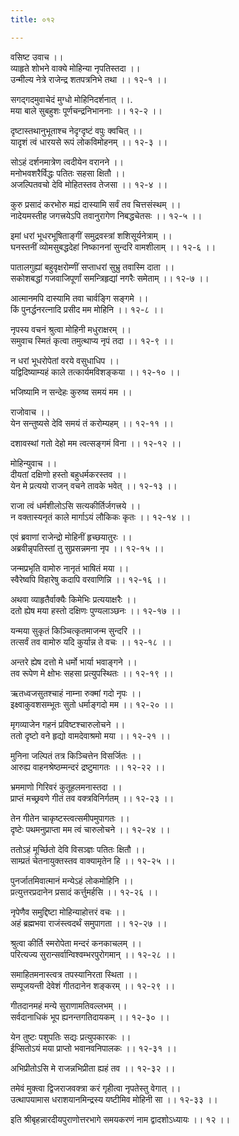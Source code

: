 ```yaml
---
title: ०१२

---
```

वसिष्ट उवाच ।।  
व्याहृते शोभने वाक्ये मोहिन्या नृपतिस्तदा ।।  
उन्मील्य नेत्रे राजेन्द्र शतपत्रनिभे तथा ।। १२-१ ।।  
  
सगद्गदमुवाचेदं मुग्धो मोहिनिदर्शनात् ।।.  
मया बाले सुबहुशः पूर्णचन्द्रनिभाननाः ।। १२-२ ।।  
  
दृष्टास्तथानुभूताश्च नेदृग्दृष्टं वपुः क्वचित् ।।  
यादृशं त्वं धारयसे रूपं लोकविमोहनम् ।। १२-३ ।।  
  
सोऽहं दर्शनमात्रेण त्वदीयेन वरानने ।।  
मनोभवशरैर्विद्धः पतितः सहसा क्षितौ ।।  
अजल्पितवचो देवि मोहितस्तव तेजसा ।। १२-४ ।।  
  
कुरु प्रसादं करभोरु मह्यं दास्यामि सर्वं तव चित्तसंस्थम् ।।  
नादेयमस्तीह जगत्त्रयेऽपि तवानुरागेण निबद्धचेतसः ।। १२-५ ।।  
  
इमां धरां भूधरभूषिताङ्गीं समुद्रवस्त्रां शशिसूर्यनेत्राम् ।।  
घनस्तनीं व्योमसुबद्धदेहां निष्काननां सुन्दरि वामशीलाम् ।। १२-६ ।।  
  
पातालगुह्यां बहुवृक्षरोम्णीं सप्ताधरां सुभ्रु तवास्मि दाता ।।  
सकोशबद्धां गजवाजिपूर्णां समन्त्रिहृद्यां नगरैः समेताम् ।। १२-७ ।।  
  
आत्मानमपि दास्यामि तवा चार्वङ्गि सङ्गमे ।।  
किं पुनर्द्धनरत्नादि प्रसीद मम मोहिनि ।। १२-८ ।।  
  
नृपस्य वचनं श्रुत्वा मोहिनी मधुराक्षरम् ।।  
समुवाच स्मितं कृत्वा तमुत्थाप्य नृपं तदा ।। १२-९ ।।  
  
न धरां भूधरोपेतां वरये वसुधाधिप ।।  
यद्विदिष्याम्यहं काले तत्कार्यमविशङ्कया ।। १२-१० ।।  
  
भजिष्यामि न सन्देहः कुरुष्व समयं मम ।।  
  
राजोवाच ।।  
येन सन्तुष्यसे देवि समयं तं करोम्यहम् ।। १२-११ ।।  
  
दशावस्थां गतो देहो मम त्वत्सङ्गमं विना ।। १२-१२ ।।  
  
मोहिन्युवाच ।।  
दीयतां दक्षिणो हस्तो बहुधर्मकरस्तव ।।  
येन मे प्रत्ययो राजन् वचने तावके भवेत् ।। १२-१३ ।।  
  
राजा त्वं धर्मशीलोऽसि सत्यकीर्तिर्जगत्त्रये ।।  
न वक्तास्यनृतं काले मार्गाऽयं लौकिकः कृतः ।। १२-१४ ।।  
  
एवं ब्रवाणां राजेन्द्रो मोहिनीं हृच्छयातुरः ।।  
अब्रवीन्नृपतिस्तां तु सुप्रसन्नमना नृप ।। १२-१५ ।।  
  
जन्मप्रभृति वामोरु नानृतं भाषितं मया ।।  
स्वैरेष्वपि विहारेषु कदापि वरवाणिन्नि ।। १२-१६ ।।  
  
अथवा व्याहृतैर्वाक्यैः किमेभिः प्रत्ययाक्षरैः ।।  
दतो ह्येष मया हस्तो दक्षिणः पुण्यलाञ्छनः ।। १२-१७ ।।  
  
यन्मया सुकृतं किञ्चित्कृतमाजन्म सुन्दरि ।।  
तत्सर्वं तव वामोरु यदि कुर्यान्न ते वचः ।। १२-१८ ।।  
  
अन्तरे ह्येष दत्तो मे धर्मो भार्या भवाङ्गने ।।  
तव रूपेण मे क्षोभः सहसा प्रत्युपस्थितः ।। १२-१९ ।।  
  
ऋतध्वजसुतश्चाहं नाम्ना रुक्मां गदो नृपः ।।  
इक्ष्वाकुवशसम्भूतः सुतो धर्माङ्गदो मम ।। १२-२० ।।  
  
मृगव्याजेन गहनं प्रविष्टश्चारुलोचने ।।  
ततो दृष्टो वने हृद्यो वामदेवाश्रमो मया ।। १२-२१ ।।  
  
मुनिना जल्पितं तत्र किञ्चित्तेन विसर्जितः ।।  
आरुह्य वाहनश्रेष्ठम्मन्दरं द्रष्टुमागतः ।। १२-२२ ।।  
  
भ्रममाणो गिरिवरं कुतूहलमनास्तदा ।।  
प्राप्तं मच्छ्रवणे गीतं तव वक्त्रविनिर्गतम् ।। १२-२३ ।।  
  
तेन गीतेन चाकृष्टस्त्वत्समीपमुपागतः ।।  
दृष्टेः पथमनुप्राप्ता मम त्वं चारुलोचने ।। १२-२४ ।।  
  
ततोऽहं मूर्च्छितो देवि विसञ्ज्ञः पतितः क्षितौ ।।  
साम्प्रतं चेतनायुक्तस्तव वाक्यामृतेन हि ।। १२-२५ ।।  
  
पुनर्जातमिवात्मानं मन्येऽहं लोकमोहिनि ।।  
प्रत्युत्तरप्रदानेन प्रसादं कर्त्तुमर्हसि ।। १२-२६ ।।  
  
नृपेणैव समुद्दिष्टा मोहिन्याहोत्तरं वचः ।।  
अहं ब्रह्मभवा राजंस्त्वदर्थं समुपागता ।। १२-२७ ।।  
  
श्रुत्वा कीर्ति स्मरोपेता मन्दरं कनकाचलम् ।।  
परित्यज्य सुरान्सर्वान्विश्वम्भरपुरोगमान् ।। १२-२८ ।।  
  
समाहितमनास्त्वत्र तपस्यानिरता स्थिता ।।  
सम्पूजयन्ती देवेशं गीतदानेन शङ्करम् ।। १२-२९ ।।  
  
गीतदानमहं मन्ये सुराणामतिवल्लभम् ।।  
सर्वदानाधिकं भूप ह्यनन्तगतिदायकम् ।। १२-३० ।।  
  
येन तुष्टः पशुपतिः सद्यः प्रत्युपकारकः ।।  
ईप्सितोऽयं मया प्राप्तो भवानवनिपालकः ।। १२-३१ ।।  
  
अभिप्रीतोऽसि मे राजन्नभिप्रीता ह्यहं तव ।। १२-३२ ।।  
  
तमेवं मुक्त्वा द्विजराजवक्त्रा करं गृहीत्वा नृपतेस्तु वेगात् ।।  
उत्थापयामास धराशयानमिन्द्रस्य यष्टीमिव मोहिनी सा ।। १२-३३ ।।  
  
इति श्रीबृहन्नारदीयपुराणोत्तरभागे समयकरणं नाम द्वादशोऽध्यायः ।। १२ ।।